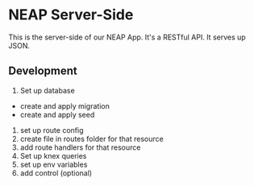 # NEAP Server-Side

This is the server-side of our NEAP App. It's a RESTful API. It serves up JSON.

## Development

1. Set up database
  - create and apply migration
  - create and apply seed
1. set up route config
1. create file in routes folder for that resource
1. add route handlers for that resource
1. Set up knex queries
1. set up env variables
1. add control (optional)
